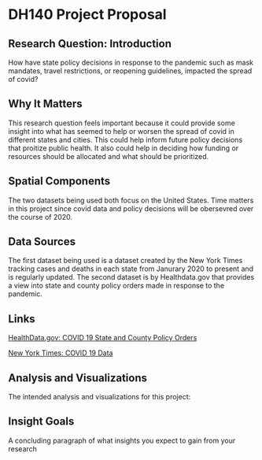 # DH140 Project Proposal
## Research Question: Introduction
How have state policy decisions in response to the pandemic such as mask mandates, travel restrictions, or reopening guidelines, impacted the spread of covid? 
## Why It Matters
This research question feels important because it could provide some insight into what has seemed to help or worsen the spread of covid in different states and cities. This could help inform future policy decisions that proitize public health. It also could help in deciding how funding or resources should be allocated and what should be prioritized. 
## Spatial Components 
The two datasets being used both focus on the United States. Time matters in this project since covid data and policy decisions will be obersevred over the course of 2020. 

## Data Sources
The first dataset being used is a dataset created by the New York Times tracking cases and deaths in each state from Janurary 2020 to present and is regularly updated.
The second dataset is by Healthdata.gov that provides a view into state and county policy orders made in response to the pandemic. 

## Links
[HealthData.gov: COVID 19 State and County Policy Orders](https://healthdata.gov/dataset/covid-19-state-and-county-policy-orders)

[New York Times: COVID 19 Data](https://github.com/nytimes/covid-19-data)

## Analysis and Visualizations
The intended analysis and visualizations for this  project: 

## Insight Goals
A concluding paragraph of what insights you expect to gain from your research
